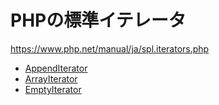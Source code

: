 # PHPの標準イテレータ

https://www.php.net/manual/ja/spl.iterators.php


- [AppendIterator](src/append-iterator.php)
- [ArrayIterator](src/array-iterator.php)
- [EmptyIterator](src/empty-iterator.php)
